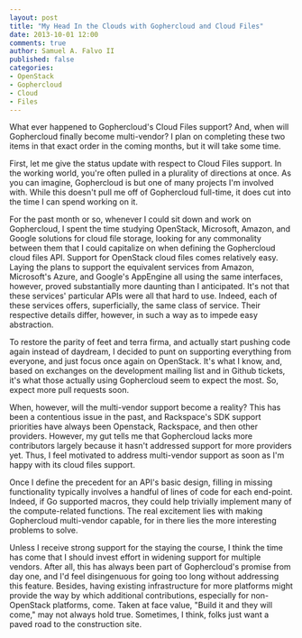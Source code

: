 ```yaml
---
layout: post
title: "My Head In the Clouds with Gophercloud and Cloud Files"
date: 2013-10-01 12:00
comments: true
author: Samuel A. Falvo II
published: false
categories: 
- OpenStack
- Gophercloud
- Cloud
- Files
---
```


What ever happened to Gophercloud's Cloud Files support?
And, when will Gophercloud finally become multi-vendor?
I plan on completing these two items in that exact order
in the coming months, but
it will take some time.

<!-- more -->

First, let me give the status update with respect to Cloud Files support.
In the working world, you're often pulled in a plurality of directions at once.
As you can imagine, Gophercloud is but one of many projects I'm involved with.
While this doesn't pull me off of Gophercloud full-time,
it does cut into the time I can spend working on it.

For the past month or so, whenever I could sit down and work on Gophercloud,
I spent the time studying OpenStack, Microsoft, Amazon, and Google solutions for cloud file storage,
looking for any commonality between them that I could capitalize on when defining the Gophercloud cloud files API.
Support for OpenStack cloud files comes relatively easy.
Laying the plans to support the equivalent services from Amazon, Microsoft's Azure, and Google's AppEngine all using the same interfaces, however,
proved substantially more daunting than I anticipated.
It's not that these services' particular APIs were all that hard to use.
Indeed, each of these services offers, superficially, the same class of service.
Their respective details differ, however, in such a way as to impede easy abstraction.

To restore the parity of feet and terra firma,
and actually start pushing code again instead of daydream,
I decided to punt on supporting everything from everyone,
and just focus once again on OpenStack.
It's what I know, and,
based on exchanges on the development mailing list and in Github tickets,
it's what those actually using Gophercloud seem to expect the most.
So, expect more pull requests soon.

When, however, will the multi-vendor support become a reality?
This has been a contentious issue in the past, and
Rackspace's SDK support priorities have always been Openstack, Rackspace, and then other providers.
However, my gut tells me that Gophercloud lacks more contributors largely because it hasn't addressed support for more providers yet.
Thus, I feel motivated to address multi-vendor support as soon as I'm happy with its cloud files support.

Once I define the precedent for an API's basic design,
filling in missing functionality typically involves a handful of lines of code for each end-point.
Indeed, if Go supported macros,
they could help trivially implement many of the compute-related functions.
The real excitement lies with making Gophercloud multi-vendor capable,
for in there lies the more interesting problems to solve.

Unless I receive strong support for the staying the course,
I think the time has come that I should invest effort in widening support for multiple vendors.
After all, this has always been part of Gophercloud's promise from day one,
and I'd feel disingenuous for going too long without addressing this feature.
Besides, having existing infrastructure for more platforms might provide the way by which additional contributions,
especially for non-OpenStack platforms, come.
Taken at face value, "Build it and they will come," may not always hold true.
Sometimes, I think, folks just want a paved road to the construction site.

